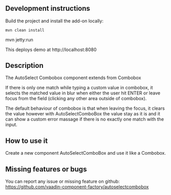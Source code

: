 # 


## Development instructions

Build the project and install the add-on locally:
```
mvn clean install
```
mvn jetty:run


This deploys demo at http://localhost:8080

## Description 

The AutoSelect Combobox component extends from Combobox

If there is only one match while typing a custom value in combobox, it selects the matched value in blur when either the user hit ENTER or leave focus from the field (clicking any other area outside of combobox).

The default behaviour of combobox is that when leaving the focus, it clears the value however with AutoSelectComboBox the value stay as it is and it can show a custom error massage if there is no exactly one match with the input.

## How to use it

Create a new component AutoSelectComboBox and use it like a Combobox.


## Missing features or bugs

You can report any issue or missing feature on github: https://github.com/vaadin-component-factory/autoselectcombobox
